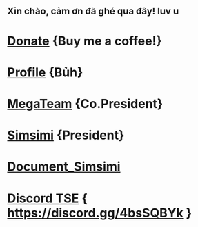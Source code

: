 ## Xin chào, cảm ơn đã ghé qua đây! luv u
# [Donate](https://hoanggiap.name.vn/donate/) {Buy me a coffee!}
# [Profile](https://hoanggiap.name.vn/profile/) {Bủh}
# [MegaTeam](https://megateam.pw/) {Co.President}
# [Simsimi](https://api.simsimi.net/) {President}
# [Document_Simsimi](https://hoanggiap.name.vn/Document/simsimi)
# [Discord TSE](https://discord.gg/4bsSQBYk) { https://discord.gg/4bsSQBYk }
